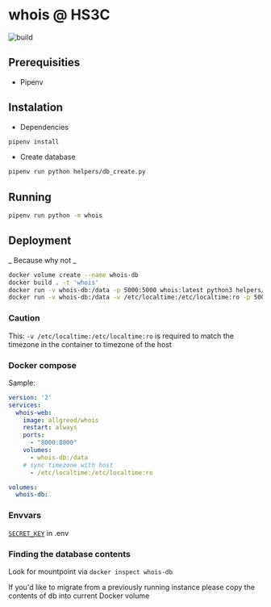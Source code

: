 # whois @ HS3C
![build](https://travis-ci.com/hs3city/whois.svg?branch=master)

## Prerequisities

- Pipenv

## Instalation

- Dependencies

```bash
pipenv install
```

- Create database

```bash
pipenv run python helpers/db_create.py
```

## Running

```bash
pipenv run python -m whois
```

## Deployment

_ Because why not _

```bash
docker volume create --name whois-db
docker build . -t 'whois'
docker run -v whois-db:/data -p 5000:5000 whois:latest python3 helpers/db_create.py
docker run -v whois-db:/data -v /etc/localtime:/etc/localtime:ro -p 5000:5000 whois:latest
```

### Caution

This: `-v /etc/localtime:/etc/localtime:ro` is required to match the timezone in the container to timezone of the host

### Docker compose

Sample:

```yaml
version: '2'
services:
  whois-web:
    image: allgreed/whois
    restart: always
    ports:
      - "8000:8000"
    volumes:
      - whois-db:/data
    # sync timezone with host
      - /etc/localtime:/etc/localtime:ro

volumes:
  whois-db:
```

### Envvars

[`SECRET_KEY`](https://stackoverflow.com/questions/22463939/demystify-flask-app-secret-key#22463969) in .env

### Finding the database contents

Look for mountpoint via `docker inspect whois-db`

If you'd like to migrate from a previously running instance please copy the contents of db into current Docker volume
